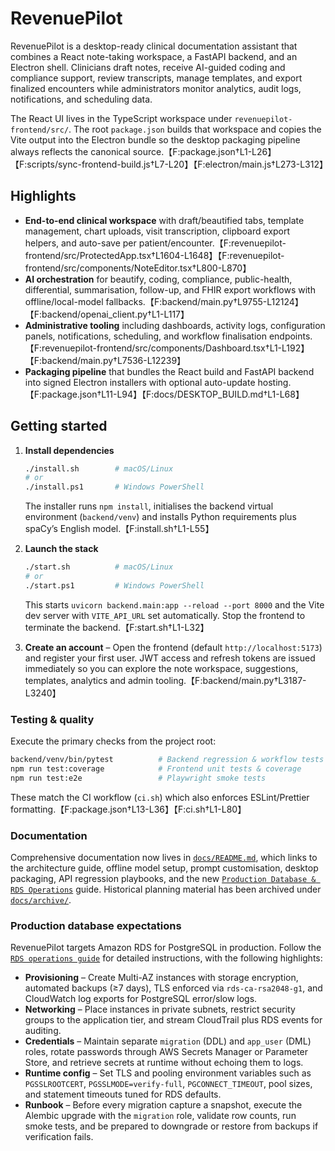 # RevenuePilot

RevenuePilot is a desktop-ready clinical documentation assistant that
combines a React note-taking workspace, a FastAPI backend, and an
Electron shell. Clinicians draft notes, receive AI-guided coding and
compliance support, review transcripts, manage templates, and export
finalized encounters while administrators monitor analytics, audit logs,
notifications, and scheduling data.

The React UI lives in the TypeScript workspace under
`revenuepilot-frontend/src/`. The root `package.json` builds that
workspace and copies the Vite output into the Electron bundle so the
desktop packaging pipeline always reflects the canonical source.【F:package.json†L1-L26】【F:scripts/sync-frontend-build.js†L7-L20】【F:electron/main.js†L273-L312】

## Highlights

- **End-to-end clinical workspace** with draft/beautified tabs, template
  management, chart uploads, visit transcription, clipboard export
  helpers, and auto-save per patient/encounter.【F:revenuepilot-frontend/src/ProtectedApp.tsx†L1604-L1648】【F:revenuepilot-frontend/src/components/NoteEditor.tsx†L800-L870】
- **AI orchestration** for beautify, coding, compliance, public-health,
  differential, summarisation, follow-up, and FHIR export workflows with
  offline/local-model fallbacks.【F:backend/main.py†L9755-L12124】【F:backend/openai_client.py†L1-L117】
- **Administrative tooling** including dashboards, activity logs,
  configuration panels, notifications, scheduling, and workflow
  finalisation endpoints.【F:revenuepilot-frontend/src/components/Dashboard.tsx†L1-L192】【F:backend/main.py†L7536-L12239】
- **Packaging pipeline** that bundles the React build and FastAPI backend
  into signed Electron installers with optional auto-update hosting.【F:package.json†L11-L94】【F:docs/DESKTOP_BUILD.md†L1-L68】

## Getting started

1. **Install dependencies**
   ```bash
   ./install.sh        # macOS/Linux
   # or
   ./install.ps1       # Windows PowerShell
   ```
   The installer runs `npm install`, initialises the backend virtual
   environment (`backend/venv`) and installs Python requirements plus
   spaCy’s English model.【F:install.sh†L1-L55】

2. **Launch the stack**
   ```bash
   ./start.sh          # macOS/Linux
   # or
   ./start.ps1         # Windows PowerShell
   ```
   This starts `uvicorn backend.main:app --reload --port 8000` and the
   Vite dev server with `VITE_API_URL` set automatically. Stop the
   frontend to terminate the backend.【F:start.sh†L1-L32】

3. **Create an account** – Open the frontend (default
   `http://localhost:5173`) and register your first user. JWT access and
   refresh tokens are issued immediately so you can explore the note
   workspace, suggestions, templates, analytics and admin tooling.【F:backend/main.py†L3187-L3240】

### Testing & quality

Execute the primary checks from the project root:

```bash
backend/venv/bin/pytest          # Backend regression & workflow tests
npm run test:coverage            # Frontend unit tests & coverage
npm run test:e2e                 # Playwright smoke tests
```

These match the CI workflow (`ci.sh`) which also enforces ESLint/Prettier
formatting.【F:package.json†L13-L36】【F:ci.sh†L1-L80】

### Documentation

Comprehensive documentation now lives in [`docs/README.md`](docs/README.md),
which links to the architecture guide, offline model setup, prompt
customisation, desktop packaging, API regression playbooks, and the new
[`Production Database & RDS Operations`](docs/RDS_OPERATIONS.md) guide.
Historical planning material has been archived under
[`docs/archive/`](docs/archive).

### Production database expectations

RevenuePilot targets Amazon RDS for PostgreSQL in production. Follow the
[`RDS operations guide`](docs/RDS_OPERATIONS.md) for detailed instructions,
with the following highlights:

- **Provisioning** – Create Multi-AZ instances with storage encryption,
  automated backups (≥7 days), TLS enforced via `rds-ca-rsa2048-g1`, and
  CloudWatch log exports for PostgreSQL error/slow logs.
- **Networking** – Place instances in private subnets, restrict security
  groups to the application tier, and stream CloudTrail plus RDS events for
  auditing.
- **Credentials** – Maintain separate `migration` (DDL) and `app_user`
  (DML) roles, rotate passwords through AWS Secrets Manager or Parameter
  Store, and retrieve secrets at runtime without echoing them to logs.
- **Runtime config** – Set TLS and pooling environment variables such as
  `PGSSLROOTCERT`, `PGSSLMODE=verify-full`, `PGCONNECT_TIMEOUT`, pool sizes,
  and statement timeouts tuned for RDS defaults.
- **Runbook** – Before every migration capture a snapshot, execute the
  Alembic upgrade with the `migration` role, validate row counts, run smoke
  tests, and be prepared to downgrade or restore from backups if
  verification fails.
